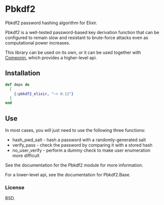 # Pbkdf2

Pbkdf2 password hashing algorithm for Elixir.

Pbkdf2 is a well-tested password-based key derivation function that can be
configured to remain slow and resistant to brute-force attacks even as
computational power increases.

This library can be used on its own, or it can be used together
with [Comeonin](https://hexdocs.pm/comeonin/api-reference.html),
which provides a higher-level api.

## Installation

```elixir
def deps do
  [
    {:pbkdf2_elixir, "~> 0.12"}
  ]
end
```

## Use

In most cases, you will just need to use the following three functions:

* hash_pwd_salt - hash a password with a randomly-generated salt
* verify_pass - check the password by comparing it with a stored hash
* no_user_verify - perform a dummy check to make user enumeration more difficult

See the documentation for the Pbkdf2 module for more information.

For a lower-level api, see the documentation for Pbkdf2.Base.

### License

BSD.
